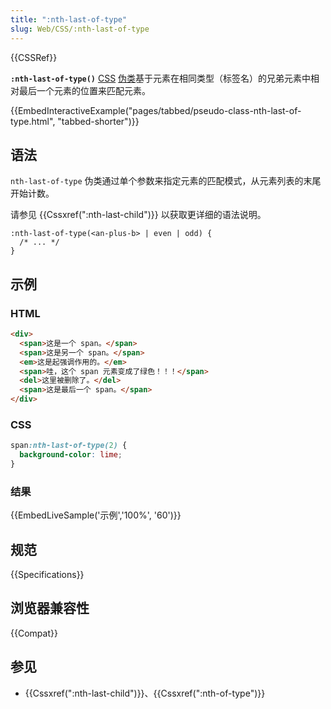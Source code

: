 ```yaml
---
title: ":nth-last-of-type"
slug: Web/CSS/:nth-last-of-type
---
```


{{CSSRef}}

**`:nth-last-of-type()`** [CSS](/zh-CN/docs/Web/CSS) [伪类](/zh-CN/docs/Web/CSS/Pseudo-classes)基于元素在相同类型（标签名）的兄弟元素中相对最后一个元素的位置来匹配元素。

{{EmbedInteractiveExample("pages/tabbed/pseudo-class-nth-last-of-type.html", "tabbed-shorter")}}

## 语法

`nth-last-of-type` 伪类通过单个参数来指定元素的匹配模式，从元素列表的末尾开始计数。

请参见 {{Cssxref(":nth-last-child")}} 以获取更详细的语法说明。

```css-nolint
:nth-last-of-type(<an-plus-b> | even | odd) {
  /* ... */
}
```

## 示例

### HTML

```html
<div>
  <span>这是一个 span。</span>
  <span>这是另一个 span。</span>
  <em>这是起强调作用的。</em>
  <span>哇，这个 span 元素变成了绿色！！！</span>
  <del>这里被删除了。</del>
  <span>这是最后一个 span。</span>
</div>
```

### CSS

```css
span:nth-last-of-type(2) {
  background-color: lime;
}
```

### 结果

{{EmbedLiveSample('示例','100%', '60')}}

## 规范

{{Specifications}}

## 浏览器兼容性

{{Compat}}

## 参见

- {{Cssxref(":nth-last-child")}}、{{Cssxref(":nth-of-type")}}
